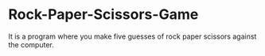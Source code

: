 # Rock-Paper-Scissors-Game
It is a program where you make five guesses of rock paper scissors against the computer.
